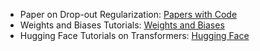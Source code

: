 - Paper on Drop-out Regularization: [Papers with Code](https://www.cs.toronto.edu/~hinton/absps/JMLRdropout.pdf)
- Weights and Biases Tutorials: [Weights and Biases](https://wandb.ai/site/tutorials)
- Hugging Face Tutorials on Transformers: [Hugging Face](https://huggingface.co/course/chapter1/1?fw=pt)
